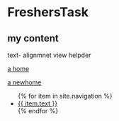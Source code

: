 # FreshersTask

## my content

text- alignmnet
view helpder

[a home](Home.md)

[a newhome](newHome.html)

<nav>
  <ul>
    {% for item in site.navigation %}
      <li>
        <a href="{{ item.url }}">{{ item.text }}</a>
      </li>
    {% endfor %}
  </ul>
</nav>
